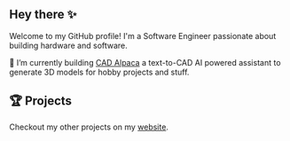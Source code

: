 ## Hey there ✨

Welcome to my GitHub profile! I'm a Software Engineer passionate about building hardware and software.


🔭 I’m currently building [CAD Alpaca](https://cadalpaca.com/) a text-to-CAD AI powered assistant to generate 3D models for hobby projects and stuff.

## 🏆 Projects
Checkout my other projects on my [website](https://sarael.me/).
